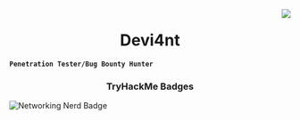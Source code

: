 <img align="right" src="https://visitor-badge.laobi.icu/badge?page_id=jwenjian.visitor-badge&left_color=red&right_color=black" />

<h1 align="center">Devi4nt</h1>

**`Penetration Tester/Bug Bounty Hunter`**
<h3 align="center">TryHackMe Badges</h3>

![Networking Nerd Badge](https://assets.tryhackme.com/img/badges/networkfundamentals.svg)
